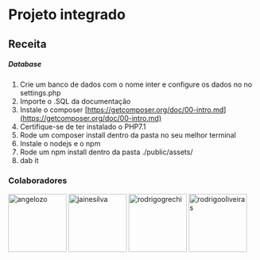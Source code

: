 # Projeto integrado

## Receita

##### Database

1. Crie um banco de dados com o nome inter e configure os dados no no settings.php
2. Importe o .SQL da documentação
3. Instale o composer [https://getcomposer.org/doc/00-intro.md](https://getcomposer.org/doc/00-intro.md)
4. Certifique-se de ter instalado o PHP7.1
5. Rode um composer install dentro da pasta no seu melhor terminal
6. Instale o nodejs e o npm
7. Rode um npm install dentro da pasta ./public/assets/
8. dab it

### Colaboradores

[<img alt="angelozo" src="https://avatars1.githubusercontent.com/u/18298628?s=200" width="117">](https://github.com/angelozo) [<img alt="jainesilva" src="https://avatars3.githubusercontent.com/u/26014689?s=200" width="117">](https://github.com/jainesilva) [<img alt="rodrigogrechi" src="https://avatars1.githubusercontent.com/u/9371630?s=200" width="117">](https://github.com/rodrigogrechi) [<img alt="rodrigooliveiras" src="https://avatars1.githubusercontent.com/u/32114679?s=200" width="117">](https://github.com/rodrigooliveiras)
